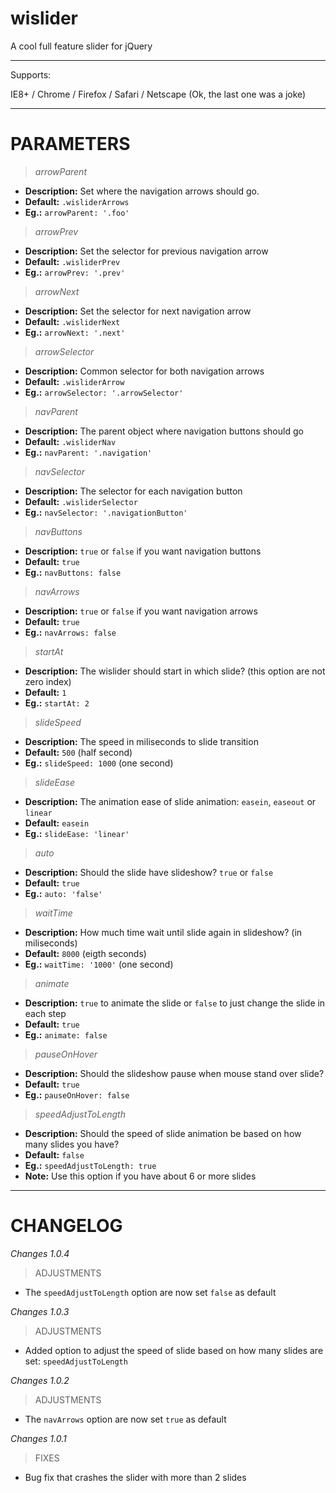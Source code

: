 wislider
========

A cool full feature slider for jQuery

***
Supports:

IE8+ / Chrome / Firefox / Safari / Netscape (Ok, the last one was a joke)
***

PARAMETERS
========

> *arrowParent*
* **Description:** Set where the navigation arrows should go.
* **Default:** ```.wisliderArrows```
* **Eg.:** ```arrowParent: '.foo'```

> *arrowPrev*
* **Description:** Set the selector for previous navigation arrow
* **Default:** ```.wisliderPrev```
* **Eg.:** ```arrowPrev: '.prev'```

> *arrowNext*
* **Description:** Set the selector for next navigation arrow
* **Default:** ```.wisliderNext```
* **Eg.:** ```arrowNext: '.next'```

> *arrowSelector*
* **Description:** Common selector for both navigation arrows
* **Default:** ```.wisliderArrow```
* **Eg.:** ```arrowSelector: '.arrowSelector'```

> *navParent*
* **Description:** The parent object where navigation buttons should go
* **Default:** ```.wisliderNav```
* **Eg.:** ```navParent: '.navigation'```

> *navSelector*
* **Description:** The selector for each navigation button
* **Default:** ```.wisliderSelector```
* **Eg.:** ```navSelector: '.navigationButton'```

> *navButtons*
* **Description:** ```true``` or ```false``` if you want navigation buttons
* **Default:** ```true```
* **Eg.:** ```navButtons: false```

> *navArrows*
* **Description:** ```true``` or ```false``` if you want navigation arrows
* **Default:** ```true```
* **Eg.:** ```navArrows: false```

> *startAt*
* **Description:** The wislider should start in which slide? (this option are not zero index)
* **Default:** ```1```
* **Eg.:** ```startAt: 2```

> *slideSpeed*
* **Description:** The speed in miliseconds to slide transition
* **Default:** ```500``` (half second)
* **Eg.:** ```slideSpeed: 1000``` (one second)

> *slideEase*
* **Description:** The animation ease of slide animation: ```easein```, ```easeout``` or ```linear```
* **Default:** ```easein```
* **Eg.:** ```slideEase: 'linear'```

> *auto*
* **Description:** Should the slide have slideshow? ```true``` or ```false```
* **Default:** ```true```
* **Eg.:** ```auto: 'false'```

> *waitTime*
* **Description:** How much time wait until slide again in slideshow? (in miliseconds)
* **Default:** ```8000``` (eigth seconds)
* **Eg.:** ```waitTime: '1000'``` (one second)

> *animate*
* **Description:** ```true``` to animate the slide or ```false``` to just change the slide in each step
* **Default:** ```true```
* **Eg.:** ```animate: false```

> *pauseOnHover*
* **Description:** Should the slideshow pause when mouse stand over slide?
* **Default:** ```true```
* **Eg.:** ```pauseOnHover: false```

> *speedAdjustToLength*
* **Description:** Should the speed of slide animation be based on how many slides you have?
* **Default:** ```false```
* **Eg.:** ```speedAdjustToLength: true```
* **Note:** Use this option if you have about 6 or more slides

***

CHANGELOG
========

*Changes 1.0.4*

> ADJUSTMENTS
* The ```speedAdjustToLength``` option are now set ```false``` as default

*Changes 1.0.3*

> ADJUSTMENTS
* Added option to adjust the speed of slide based on how many slides are set: ```speedAdjustToLength```

*Changes 1.0.2*

> ADJUSTMENTS
* The ```navArrows``` option are now set ```true``` as default

*Changes 1.0.1*

> FIXES
* Bug fix that crashes the slider with more than 2 slides

